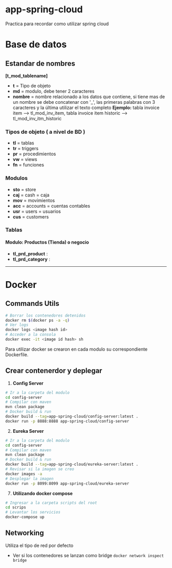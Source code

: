 # app-spring-cloud
Practica para recordar como utilizar spring cloud

# Base de datos
## Estandar de nombres
**__[t_mod_tablename]__**
* **t**  = Tipo de objeto
* **md** = modulo, debe tener 2 caracteres
* **nombre** = nombre relacionado a los datos que contiene, si tiene mas de un nombre se debe concatenar con '_', las primeras palabras con 3 caracteres y la última utilizar el texto completo **Ejemplo:** tabla invoice item --> tl_mod_inv_item, tabla invoice item historic --> tl_mod_inv_itm_historic

### Tipos de objeto ( a nivel de BD )
- **tl**  = tablas
- **tr**  = triggers
- **pr**  = procedimientos
- **vw**  = views
- **fn**  = funciones

### Modulos
- **sto** = store
- **caj** = cash = caja
- **mov** = movimientos 
- **acc** = accounts = cuentas contables
- **usr** = users =  usuarios
- **cus** = customers


### Tablas 
#### Modulo: Productos (Tienda) o negocio
- **tl_prd_product** : 
- **tl_prd_category** : 
___
# Docker
## Commands Utils
~~~bash
# Borrar los contenedores detenidos
docker rm $(docker ps -a -q)
# Ver logs 
docker logs <image hash id>
# Acceder a la consola 
docker exec -it <image id hash> sh 
 ~~~
Para utilizar docker se crearon en cada modulo su correspondiente Dockerfile. 
## Crear contenerdor y deplegar
1. **Config Server**
~~~bash
# Ir a la carpeta del modulo
cd config-server
# Compilar con maven
mvn clean package
# Docker build & run
docker build --tag=app-spring-cloud/config-server:latest .
docker run -p 8888:8888 app-spring-cloud/config-server
~~~
2. **Eureka Server**
~~~bash
# Ir a la carpeta del modulo
cd config-server
# Compilar con maven
mvn clean package
# Docker build & run
docker build --tag=app-spring-cloud/eureka-server:latest .
# Revisar si la imagen se creo 
docker images -a
# Desplegar la imagen
docker run -p 8099:8099 app-spring-cloud/eureka-server
~~~

7. **Utilizando docker compose**
~~~bash
# Ingresar a la carpeta scripts del root
cd scrips
# Levantar los servicios
docker-compose up
~~~

## Networking
Utiliza el tipo de red por defecto
* Ver si los contenedores se lanzan como bridge
`docker network inspect bridge`